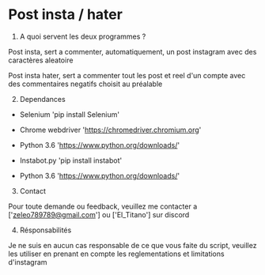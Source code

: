 # Post insta / hater

1. A quoi servent les deux programmes ?

Post insta, sert a commenter, automatiquement, un post instagram avec des caractères aleatoire

Post insta hater, sert a commenter tout les post et reel d'un compte avec des commentaires negatifs choisit au préalable

2. Dependances

- Selenium 'pip install Selenium'
- Chrome webdriver 'https://chromedriver.chromium.org'
- Python 3.6 'https://www.python.org/downloads/'

- Instabot.py 'pip install instabot'
- Python 3.6 'https://www.python.org/downloads/'

3. Contact

Pour toute demande ou feedback, veuillez me contacter a ['zeleo789789@gmail.com'] ou ['El_Titano'] sur discord

4. Résponsabilités

Je ne suis en aucun cas responsable de ce que vous faite du script, veuillez les utiliser en prenant en compte les reglementations et limitations d'instagram